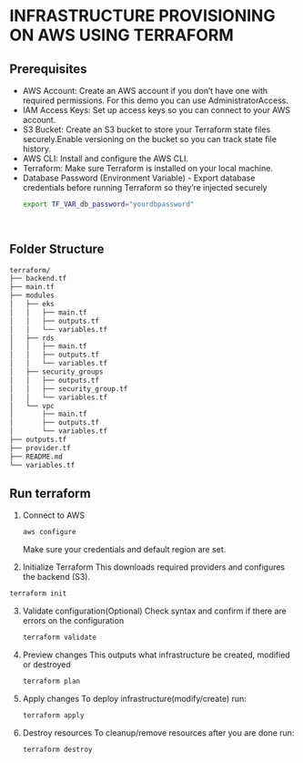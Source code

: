 # INFRASTRUCTURE PROVISIONING ON AWS USING TERRAFORM

## Prerequisites
- AWS Account: Create an AWS account if you don’t have one with required permissions. For this demo 
  you can use AdministratorAccess.
- IAM Access Keys: Set up access keys so you can connect to your AWS account.
- S3 Bucket: Create an S3 bucket to store your Terraform state files securely.Enable versioning on 
  the bucket so you can track state file history.
- AWS CLI: Install and configure the AWS CLI.
- Terraform: Make sure Terraform is installed on your local machine.
- Database Password (Environment Variable) - Export database credentials before running Terraform 
  so they’re injected securely
  ```bash
  export TF_VAR_db_password="yourdbpassword"

 
## Folder Structure
```bash
terraform/
├── backend.tf
├── main.tf
├── modules
│   ├── eks
│   │   ├── main.tf
│   │   ├── outputs.tf
│   │   └── variables.tf
│   ├── rds
│   │   ├── main.tf
│   │   ├── outputs.tf
│   │   └── variables.tf
│   ├── security_groups
│   │   ├── outputs.tf
│   │   ├── security_group.tf
│   │   └── variables.tf
│   └── vpc
│       ├── main.tf
│       ├── outputs.tf
│       └── variables.tf
├── outputs.tf
├── provider.tf
├── README.md
└── variables.tf
```
## Run terraform
1. Connect to AWS
    ```bash
    aws configure
    ```
   Make sure your credentials and default region are set.

2. Initialize Terraform
  This downloads required providers and configures the backend (S3).
  ```bash
  terraform init
  ```

3. Validate configuration(Optional)
   Check syntax and confirm if there are errors on the configuration
    ```bash
    terraform validate
    ```

4. Preview changes
   This outputs what infrastructure be created, modified or destroyed
   ```bash
   terraform plan
   ```

5. Apply changes
   To deploy infrastructure(modify/create) run:
   ```bash
   terraform apply
   ```

6. Destroy resources
   To cleanup/remove resources after you are done run:
   ```bash
   terraform destroy

